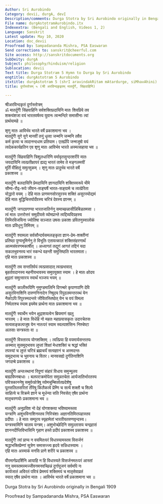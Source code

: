 ```yaml
---
Author: Sri Aurobindo
Category: devii, durgA, devI
Description/comments: Durga Stotra by Sri Aurobindo originally in Bengali 1909
File name: durgAstotramAurobindo.itx
Indexextra: (Bengali and English, Videos 1, 2)
Language: Sanskrit
Latest update: May 10, 2020
Location: doc_devii
Proofread by: Sampadananda Mishra, PSA Easwaran
Send corrections to: sanskrit@cheerful.com
Site access: http://sanskritdocuments.org
SubDeity: durgA
Subject: philosophy/hinduism/religion
Sublocation: devii
Text title: Durga Stotram 5 Hymn to Durga by Sri Aurobindo
engtitle: durgAstotram 5 Aurobindo
itxtitle: durgAstotram 5 (shrI aravindakRitam mAtardurge, siMhavAhini)
title: दुर्गास्तोत्रम् ५ (श्री अरविन्दकृइतम् मातर्दुर्गे, सिंहवाहिनि)

---
```

  
 श्रीअरविन्दकृतं दुर्गास्तोत्रम्   
ॐ मातर्दुर्गे! सिंहवाहिनि सर्वशक्तिप्रदायिनि मातः शिवप्रिये तव  
शक्त्यंशजा वयं भारतवर्षस्य युवानः त्वन्मन्दिरे समासीनाः त्वां  
प्रार्थयामहे ॥  
  
शृणु मातः आविर्भव भारते वर्षे प्रकाशमाना भव ।  
मातर्दुर्गे! युगे युगे मानवीं तनुं धृत्वा जन्मनि जन्मनि तवैव  
कर्म कृत्वा च त्वदानन्दधाम प्रतियाम। एतर्ह्यपि जन्मजुषो वयं  
त्वदेककार्यव्रतिन एव शृणु मातः आविर्भव भारते अस्मत्सहाया भव ॥  
  
मातर्दुर्गे! सिंहवाहिनि त्रिशूलधारिणि वर्मावृतसुन्दरशरीरे मातः  
जयदायिनि त्वत्प्रतीक्षापरं ह्यद्य भारतं तामेव ते मङ्गलमयीं  
मूर्तिं वीक्षितुं समुत्सुकम् । शृणु मातः प्रादुर्भव भारते वर्षे  
प्रकाशस्व ॥  
  
मातर्दुर्गे! बलदायिनि प्रेमदायिनि ज्ञानदायिनि शक्तिस्वरूपे भीमे  
सौम्य-रौद्र-रूपे जीवन-सङ्घर्षे भारत-सङ्ग्रामे च त्वत्प्रेरिता  
योद्धारो वयम् । देहि मातः प्राणमनसोरसुरस्य शक्तिं असुरस्योद्यमं  
देहि मातः बुद्धिचित्तयोर्देवस्य चरित्रं देवस्य ज्ञानम् ॥  
  
मातर्दुर्गे! जगदग्रगण्या भारतजातिर्ननु समाच्छन्नासीन्निबिडतमसा ।  
त्वं मातः उत्तरोत्तरं समुदीयसे व्योमप्रान्ते त्वद्दिव्यविग्रहस्य  
तिमिरविजयिना ज्योतिषा सञ्जात उषसः प्रकाशः प्रवितनुस्वालोकं  
मातः प्रविधुनु तिमिरम् ॥  
  
मातर्दुर्गे! श्यामला सर्वसौन्दर्यसमलङ्कृता ज्ञान-प्रेम-शक्तीनां  
प्रतिष्ठा पुण्यभूमिर्ननु ते विभूतिः एतावत्कालं शक्तिसंहरणार्थं  
आत्मसंवरणमकार्षीत् । अध्यागतं तद्युगं आगतं तद्दिनं यदा  
सकलभुवनस्य भारं स्कन्धे वहन्ती समुत्तिष्ठति भारतमाता।  
एहि मातः प्रकाशस्व ॥  
  
मातर्दुर्गे! तव सन्ततिर्वयं त्वत्प्रसादात् त्वत्प्रभावात्  
बृहतोवदानस्य महनीयभावस्य समुपयुक्ता स्याम । हे मातः क्षोदय  
क्षुद्रतां समुत्सारय स्वार्थं भञ्जय भयम् ॥  
  
मातर्दुर्गे! कालीरूपिणि नृमुण्डमालिनि दिगम्बरे कृपाणपाणि देवि  
असुरविनाशिनि दारुणनिनादेन निषूदय रिपुदलमन्तरस्थं येन  
नैकोऽपि रिपुरस्मदन्तरे जीवितस्तिष्ठेत् येन च वयं विमला  
निर्मलाश्च स्याम इयमेव प्रार्थना मातः प्रकाशमाना भव ॥  
  
मातर्दुर्गे! स्वार्थेन भयेन क्षुद्राशयत्वेन म्रियमाणं खलु  
भारतम् । हे मातः विधेहि नो महतः महाप्रयासकृतः उदारचेतसः  
सत्यसङ्कल्पजुष येन नातःपरं स्याम स्वल्पाशंसिनः निश्चेष्टा  
अलसाः सन्त्रस्ताः वा ॥  
  
मातर्दुर्गे! विस्तारय योगशक्तिम् । त्वत्प्रिया हि वयमार्यसन्ततयः  
अस्मात् सुसमुद्भावय लुप्तां शिक्षां मेधाशक्तिं च श्रद्धां भक्तिं  
तपस्यां च लुप्तं चरित्रं ब्रह्मचर्यं सत्यज्ञानं च अस्मदन्तः  
समुद्भाव्य च भुवनाय च वितर। मानवसह्ये दुर्गतिनाशिनि  
जगदम्बे प्रकाशस्व ॥  
  
मातर्दुर्गे! अन्तःस्थानां रिपूणां संहारं विधाय समुन्मूलय  
बाह्यविघ्नबाधाः । बलपराक्रमोपेता समुन्नतचेता आर्यजातिर्भारतस्य  
पवित्रकाननेषु समुर्वरक्षेत्रेषु व्योमचुम्बिपर्वतप्रदेशेषु  
पूतसलिलसरितां तीरेषु किलैकत्वे प्रेम्णि च सत्ये शक्तौ च शिल्पे  
साहित्ये च विक्रमे ज्ञाने च मूर्धन्या सति निवसेत् एषैव प्रार्थना  
मातृचरणयोः प्रकाशमाना भव ॥  
  
मातर्दुर्गे! अनुप्रविश नो देहं योगशक्त्या भविष्यामस्तव  
यन्त्राणि अशुभविनाशिनस्तव निस्त्रिंशाः अज्ञानतिमिरापहास्तव  
प्रदीपाः । हे मातः सम्पूरय स्पृहामेतां भारतीयतरुणवृन्दस्य।  
यन्त्रस्वामिनि चालय यन्त्रम्। अशुभोच्छेदिनि समुल्लासय चन्द्रहासं  
ज्ञाननदीप्तिविभासिनि गृहाण हस्ते प्रदीपं प्रकाशस्व प्रकाशस्व ॥  
  
मातर्दुर्गे! त्वां प्राप्य न वयमितःपरं विधास्यामस्तव विसर्जनं  
श्रद्धाभक्तिप्रेम्णां सूत्रेण समासज्ज्य हृदये सन्निधास्यामः ।  
एहि मातः अस्माकं मनसि प्राणे शरीरे च प्रकाशस्व ॥  
  
वीरमार्गप्रदर्शिनि आयाहि न हि विधास्यते विसर्जनमतःपरं आस्तां  
ननु समस्तमस्मज्जीवनमनवच्छिन्नं दुर्गापूजनं सर्वमपि नः  
कार्यजातं अविरतं पवित्रं प्रेममयं शक्तिमयं च मातृसेवाव्रतं  
स्यात् एषैव प्रार्थना मातः । आविर्भव भारते वर्षे प्रकाशमाना भव ॥  
  
  
  
Durga Stotra by Sri Aurobindo originally in Bengali 1909  
  
Proofread by Sampadananda Mishra, PSA Easwaran  
  
